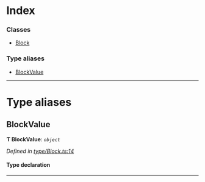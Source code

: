 

# Index

### Classes

* [Block](../classes/_type_block_.block.md)

### Type aliases

* [BlockValue](_type_block_.md#blockvalue)

---

# Type aliases

<a id="blockvalue"></a>

##  BlockValue

**Ƭ BlockValue**: *`object`*

*Defined in [type/Block.ts:14](https://github.com/polkadot-js/api/blob/cfe9d18/packages/types/src/type/Block.ts#L14)*

#### Type declaration

___

